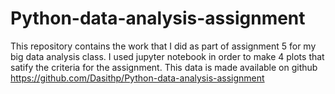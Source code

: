 # Python-data-analysis-assignment

This repository contains the work that I did as part of assignment 5 for my big data analysis class. I used jupyter notebook in order to make 4 plots that satify the criteria for the assignment. This data is made available on github https://github.com/Dasithp/Python-data-analysis-assignment
